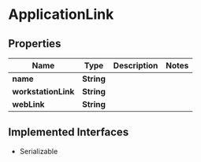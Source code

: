 

# ApplicationLink


## Properties

Name | Type | Description | Notes
------------ | ------------- | ------------- | -------------
**name** | **String** |  | 
**workstationLink** | **String** |  | 
**webLink** | **String** |  | 


## Implemented Interfaces

* Serializable


